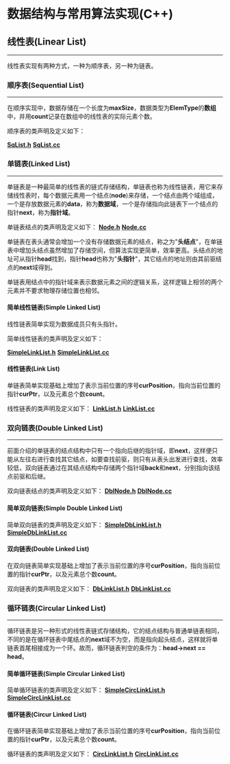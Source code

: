 # 数据结构与常用算法实现(C++)

## 线性表(Linear List)
---
线性表实现有两种方式，一种为顺序表，另一种为链表。

### 顺序表(Sequential List)
---
在顺序实现中，数据存储在一个长度为**maxSize**，数据类型为**ElemType**的**数组**中，并用**count**记录在数组中的线性表的实际元素个数。

顺序表的类声明及定义如下：

[**SqList.h**](https://github.com/sundongxu/data-structure/blob/master/SqList.h)
[**SqList.cc**](https://github.com/sundongxu/data-structure/blob/master/SqList.cc)

### 单链表(Linked List)
---
单链表是一种最简单的线性表的链式存储结构，单链表也称为线性链表，用它来存储线性表时，每个数据元素用一个结点(**node**)来存储，一个结点由两个域组成，一个是存放数据元素的**data**，称为**数据域**，一个是存储指向此链表下一个结点的指针**next**，称为**指针域**。

单链表结点的类声明及定义如下：
[**Node.h**](https://github.com/sundongxu/data-structure/blob/master/Node.h)
[**Node.cc**](https://github.com/sundongxu/data-structure/blob/master/Node.h)

单链表在表头通常会增加一个没有存储数据元素的结点，称之为"**头结点**"，在单链表中增加头结点虽然增加了存储空间，但算法实现更简单，效率更高。头结点的地址可从指针**head**找到，指针**head**也称为"**头指针**"，其它结点的地址则由其前驱结点的**next**域得到。

单链表用结点中的指针域来表示数据元素之间的逻辑关系，这样逻辑上相邻的两个元素并不要求物理存储位置也相邻。

#### 简单线性链表(Simple Linked List) 
线性链表简单实现为数据成员只有头指针。

简单线性链表的类声明及定义如下：

[**SimpleLinkList.h**](https://github.com/sundongxu/data-structure/blob/master/SimpleLinkList.h)
[**SimpleLinkList.cc**](https://github.com/sundongxu/data-structure/blob/master/SimpleLinkList.cc)

#### 线性链表(Link List)
单链表简单实现基础上增加了表示当前位置的序号**curPosition**，指向当前位置的指针**curPtr**，以及元素总个数**count**。

线性链表的类声明及定义如下：
[**LinkList.h**](https://github.com/sundongxu/data-structure/blob/master/LinkList.h)
[**LinkList.cc**](https://github.com/sundongxu/data-structure/blob/master/LinkList.cc)

### 双向链表(Double Linked List)
---
前面介绍的单链表的结点结构中只有一个指向后继的指针域，即**next**，这样便只能从左往右进行查找其它结点，如要查找前驱，则只有从表头出发进行查找，效率较低，双向链表通过在其结点结构中存储两个指针域**back**和**next**，分别指向该结点前驱和后继。

双向链表结点的类声明及定义如下：
[**DblNode.h**](https://github.com/sundongxu/data-structure/blob/master/DblNode.h)
[**DblNode.cc**](https://github.com/sundongxu/data-structure/blob/master/DblNode.cc)

#### 简单双向链表(Simple Double Linked List)
简单双向链表的类声明及定义如下：
[**SimpleDbLinkList.h**](https://github.com/sundongxu/data-structure/blob/master/SimpleDbLinkList.h)
[**SimpleDbLinkList.cc**](https://github.com/sundongxu/data-structure/blob/master/SimpleDbLinkList.cc)

#### 双向链表(Double Linked List)
在双向链表简单实现基础上增加了表示当前位置的序号**curPosition**，指向当前位置的指针**curPtr**，以及元素总个数**count**。

双向链表的类声明及定义如下：
[**DbLinkList.h**](https://github.com/sundongxu/data-structure/blob/master/DbLinkList.h)
[**DbLinkList.cc**](https://github.com/sundongxu/data-structure/blob/master/DbLinkList.cc)

### 循环链表(Circular Linked List)
---
循环链表是另一种形式的线性表链式存储结构，它的结点结构与普通单链表相同，不同的是在循环链表中尾结点的**next**域不为空，而是指向起头结点，这样就将单链表首尾相接成为一个环。故而，循环链表判空的条件为：**head->next == head**。

#### 简单循环链表(Simple Circular Linked List)
简单循环链表的类声明及定义如下：
[**SimpleCircLinkList.h**](https://github.com/sundongxu/data-structure/blob/master/SimpleCircLinkList.h)
[**SimpleCircLinkList.cc**](https://github.com/sundongxu/data-structure/blob/master/SimpleCircLinkList.cc)

#### 循环链表(Circur Linked List)
在循环链表简单实现基础上增加了表示当前位置的序号**curPosition**，指向当前位置的指针**curPtr**，以及元素总个数**count**。

循环链表的类声明及定义如下：
[**CircLinkList.h**](https://github.com/sundongxu/data-structure/blob/master/CircLinkList.h)
[**CircLinkList.cc**](https://github.com/sundongxu/data-structure/blob/master/CircLinkList.cc)